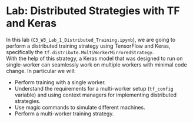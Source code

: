 # Lab: Distributed Strategies with TF and Keras

In this lab (`C3_W3_Lab_1_Distributed_Training.ipynb`), we are going to perform a distributed training strategy using TensorFlow and Keras, specifically the `tf.distribute.MultiWorkerMirroredStrategy`.  
With the help of this strategy, a Keras model that was designed to run on single-worker can seamlessly work on multiple workers with minimal code change. In particular we will:
- Perform training with a single worker.
- Understand the requirements for a multi-worker setup (`tf_config` variable) and using context managers for implementing distributed strategies.
- Use magic commands to simulate different machines.
- Perform a multi-worker training strategy.